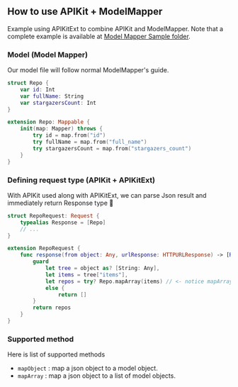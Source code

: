 ## How to use APIKit + ModelMapper
Example using APIKitExt to combine APIKit and ModelMapper.
Note that a complete example is available at [Model Mapper Sample folder](https://github.com/DTVD/APIKitExt/tree/master/Example/ModelMapper%20Sample).

### Model (Model Mapper)
Our model file will follow normal ModelMapper's guide.
```swift
struct Repo {
    var id: Int
    var fullName: String
    var stargazersCount: Int
}

extension Repo: Mappable {
    init(map: Mapper) throws {
        try id = map.from("id")
        try fullName = map.from("full_name")
        try stargazersCount = map.from("stargazers_count")
    }
}
```

### Defining request type (APIKit + APIKitExt)
With APIKit used along with APIKitExt, we can parse Json result and immediately return Response type :tada:
```swift
struct RepoRequest: Request {
    typealias Response = [Repo]
    // ...
}

extension RepoRequest {
    func response(from object: Any, urlResponse: HTTPURLResponse) -> [Repo] {
        guard
            let tree = object as? [String: Any],
            let items = tree["items"],
            let repos = try? Repo.mapArray(items) // <- notice mapArray method here !
            else {
                return []
        }
        return repos
    }
}
```

### Supported method
Here is list of supported methods
* `mapObject` : map a json object to a model object.
* `mapArray` : map a json object to a list of model objects.
